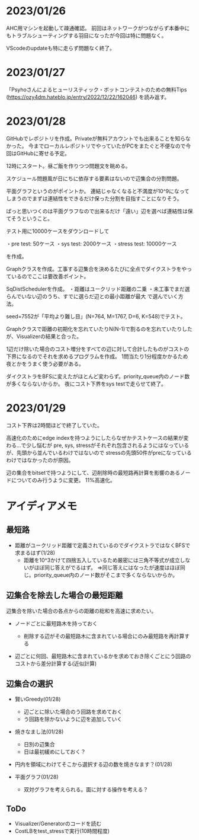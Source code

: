 # 2023/01/26

AHC用マシンを起動して疎通確認。
前回はネットワークがつながらず本番中にもトラブルシューティングする羽目になったが今回は特に問題なく。

VScodeのupdateも特に走らず問題なく終了。

# 2023/01/27

「Psyhoさんによるヒューリスティック・ボットコンテストのための無料Tips
(https://ozy4dm.hateblo.jp/entry/2022/12/22/162046)
を読み返す。

# 2023/01/28

GitHubでレポジトリを作成。Privateが無料アカウントでも出来ることを知らなかった。
今までローカルレポジトリでやっていたがPCをまたぐと不便なので今回はGitHubに寄せる予定。

12時にスタート。昼ご飯を作りつつ問題文を眺める。

スケジュール問題風が日にちに依存する要素はないので辺集合の分割問題。

平面グラフというのがポイントか。
連結じゃなくなると不満度が10^9になってしまうのでまずは連結性をできるだけ保った分割を目指すことになりそう。

ぱっと思いつくのは平面グラフなので出来るだけ「遠い」辺を選べば連結性は保てそうということ。

テスト用に10000ケースをダウンロードして

・pre test: 50ケース
・sys test: 2000ケース
・stress test: 10000ケース

を作成。

Graphクラスを作成。工事する辺集合を決めるたびに全点でダイクストラをやっているのでここは要改善ポイント。

SqDistSchedulerを作成。
・距離はユークリッド距離の二乗
・未工事でまだ選らんでいない辺のうち、すでに選らだ辺との最小距離が最大
で選んでいく方法。


seed=7552が「平均より難し目」(N=764, M=1767, D=6, K=548)でテスト。

Graphクラスで距離の初期化を忘れていたりN(N-1)で割るのを忘れていたりしたが、Visualizerの結果と合った。

1辺だけ除いた場合のコスト増分をすべての辺に対して合計したものがコストの下界になるのでそれを求めるプログラムを作成。
1問当たり1分程度かかるため夜とかをうまく使う必要がある。

ダイクストラをBFSに変えたがほとんど変わらず。priority_queue内のノード数が多くならないからか。
夜にコスト下界をsys testで走らせて終了。

# 2023/01/29

コスト下界は2時間ほどで終了していた。

高速化のためにedge indexを持つようにしたらなぜかテストケースの結果が変わる…で少し悩むが
pre, sys, stressがそれぞれ包含されるようにはなっているが、先頭から並んでいるわけではないので
stressの先頭50件がpreになっているわけではなかったのが原因。

辺の集合をbitsetで持つようにして、辺削除時の最短路再計算を影響のあるノードについてのみ行うように変更。
11%高速化。


# アイディアメモ

## 最短路

* 距離がユークリッド距離で定義されているのでダイクストラではなくBFSで求まるはず(1/28)
  * 距離を10^3かけて四捨五入しているため厳密には三角不等式が成立しないがほぼ同じ答えがでるはず。
  ⇒同じ答えにはなったが速度はほぼ同じ。priority_queue内のノード数がそこまで多くならないからか。

## 辺集合を除去した場合の最短距離
辺集合を除いた場合の各点からの距離の総和を高速に求めたい。

* ノードごとに最短路木を持っておく
  * 削除する辺がその最短路木に含まれている場合にのみ最短路を再計算する

* 辺ごとに何回、最短路木に含まれているかを求めておき除くごとにう回路のコストから差分計算する(近似計算)

## 辺集合の選択

* 賢いGreedy(01/28)
  * 辺ごとに除いた場合のう回路を求めておく
  * う回路を除かないように辺を追加していく

* 焼きなまし法(01/28)
  * 日別の辺集合
  * 日は最初緩めにしておく？

* 円内を領域にわけてそこから選択する辺の数を焼きなます？(01/28)

* 平面グラフ(01/28)
  * 双対グラフを考えられる。面に対する操作を考える？

## ToDo
* Visualizer/Generatorのコードを読む
* CostLBをtest_stressで実行(10時間程度)